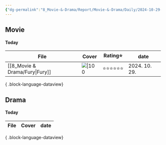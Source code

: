 ```yaml
---
{"dg-permalink":"8_Movie-&-Drama/Report/Movie-&-Drama/Daily/2024-10-29---Movie-&-Drama","created-date":"2024-10-29 9:44:00 pm","date":"2024-10-29","type":"movie","tags":["movie","drama","daily-report"],"aliases":null,"dg-publish":true,"permalink":"/8_Movie-&-Drama/Report/Movie-&-Drama/Daily/2024-10-29---Movie-&-Drama/","dgPassFrontmatter":true,"noteIcon":"1"}
---
```



## Movie 
#### Today
| File                              | Cover                                                                                                        | Rating⭐ | date          |
| --------------------------------- | ------------------------------------------------------------------------------------------------------------ | ------- | ------------- |
| [[8_Movie & Drama/Fury\|Fury]] | ![\|100](https://m.media-amazon.com/images/M/MV5BMjA4MDU0NTUyN15BMl5BanBnXkFtZTgwMzQxMzY4MjE@._V1_SX300.jpg) | ⭐⭐⭐⭐⭐⭐  | 2024. 10. 29. |

{ .block-language-dataview}

## Drama
#### Today
| File | Cover | date |
| ---- | ----- | ---- |

{ .block-language-dataview}

